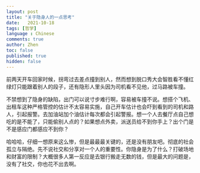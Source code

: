 ```yaml
---
layout: post
title: "关于隐身人的一点思考"
date:   2021-10-18
tags: [哲学]
language : Chinese
comments: true
author: Zhen
toc: false
published: true
hidden: false
---
```

前两天开车回家时候，拐弯过去差点撞到别人，然而想到脱口秀大会智胜看不懂红绿灯只能跟着别人的段子，还有隐形人里头因为司机看不见他，过马路被车撞。

不禁想到了隐身的缺陷，出门可以说寸步难行啊，容易被车撞不说。想搭个飞机、出租车这种严格管控的估计不太容易实施，自己开车估计也会吓到看到的司机和路人，引起报警。去加油站加个油估计每次都会引起警报。想一个人去餐厅点自己想吃的是不能了，只能偷别人点的？如果想点外卖，派送员给不到你手上？出个门是不是感应门都感应不到你？

哈哈哈，仔细一想原来这么惨，但是最最最关键的，还是没有朋友吧。彻底的社会孤立与隔绝。先不说社交和分享对一个人的重要性。你隐身是为了什么？打破场地和财富的限制？大概很多人第一反应是去银行搬走无数的钱，但是最大的问题是，没有了社交，你也花不出去啊。
<!--stackedit_data:
eyJoaXN0b3J5IjpbNjY5OTA5MzJdfQ==
-->